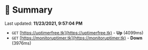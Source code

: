 # 📖 Summary
Last updated: **11/23/2021, 9:57:04 PM**

- `GET` [https://uptimerfree.tk](https://uptimerfree.tk) - **Up** (4099ms)
- `GET` [https://monitoruptimer.tk](https://monitoruptimer.tk) - **Down** (3976ms)
